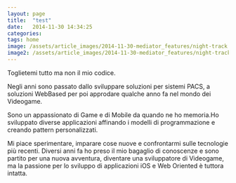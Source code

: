 ```yaml
---
layout: page
title:  "test"
date:   2014-11-30 14:34:25
categories: 
tags: home
image: /assets/article_images/2014-11-30-mediator_features/night-track.JPG
image2: /assets/article_images/2014-11-30-mediator_features/night-track-mobile.JPG
---
```


Toglietemi tutto ma non il mio codice. 

Negli anni sono passato dallo sviluppare soluzioni per sistemi PACS, a soluzioni WebBased per poi approdare qualche anno fa nel mondo dei Videogame. 

Sono un appassionato di Game e di Mobile da quando ne ho memoria.Ho sviluppato diverse applicazioni affinando i modelli di programmazione e creando pattern personalizzati. 

Mi piace sperimentare, imparare cose nuove e confrontarmi sulle tecnologie più recenti. Diversi anni fa ho preso il mio bagaglio di conoscenze e sono partito per una nuova avventura, diventare una sviluppatore di Videogame, ma la passione per lo sviluppo di applicazioni iOS e Web Oriented è tuttora intatta.
